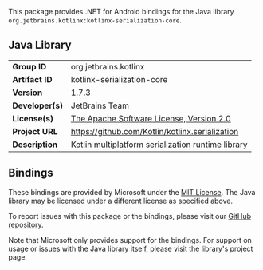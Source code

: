 This package provides .NET for Android bindings for the Java library `org.jetbrains.kotlinx:kotlinx-serialization-core`.

## Java Library

| | |
|-|-|
| **Group ID** | org.jetbrains.kotlinx |
| **Artifact ID** | kotlinx-serialization-core |
| **Version** | 1.7.3 |
| **Developer(s)** | JetBrains Team |
| **License(s)** | [The Apache Software License, Version 2.0](https://www.apache.org/licenses/LICENSE-2.0.txt) |
| **Project URL** | https://github.com/Kotlin/kotlinx.serialization |
| **Description** | Kotlin multiplatform serialization runtime library |

## Bindings

These bindings are provided by Microsoft under the [MIT License](https://opensource.org/licenses/MIT). The Java
library may be licensed under a different license as specified above.

To report issues with this package or the bindings, please visit our [GitHub repository](https://aka.ms/android-libraries).

Note that Microsoft only provides support for the bindings. For support on
usage or issues with the Java library itself, please visit the library's project page.
